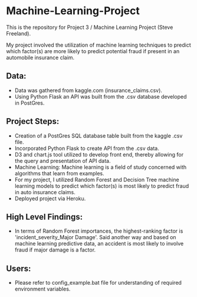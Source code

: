 # Machine-Learning-Project

This is the repository for Project 3 / Machine Learning Project (Steve Freeland).

My project involved the utilization of machine learning techniques to predict which factor(s) are more likely to predict potential fraud if present in an automobile insurance claim. 

## Data:

- Data was gathered from kaggle.com (insurance_claims.csv).
- Using Python Flask an API was built from the .csv database developed in PostGres.

## Project Steps:

- Creation of a PostGres SQL database table built from the kaggle .csv file.
- Incorporated Python Flask to create API from the .csv data.
- D3 and chart.js tool utilized to develop front end, thereby allowing for the query and presentation of API data.
- Machine Learning: Machine learning is a field of study concerned with algorithms that learn from examples.
- For my project, I utilized Random Forest and Decision Tree machine learning models to predict which factor(s) is most likely to predict fraud in auto insurance claims. 
- Deployed project via Heroku.

## High Level Findings:

- In terms of Random Forest importances, the highest-ranking factor is 'incident_severity_Major Damage'. Said another way and based on machine learning predictive data, an accident is most likely to involve fraud if major damage is a factor.

## Users:

- Please refer to config_example.bat file for understanding of required environment variables.
